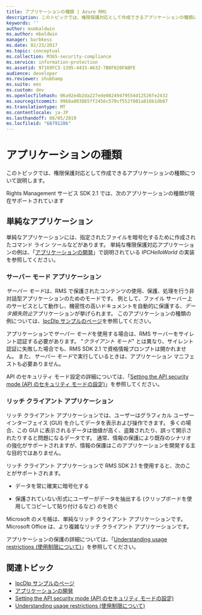 ```yaml
---
title: アプリケーションの種類 | Azure RMS
description: このトピックでは、権限保護対応として作成できるアプリケーションの種類について説明します。
keywords: ''
author: msmbaldwin
ms.author: mbaldwin
manager: barbkess
ms.date: 02/23/2017
ms.topic: conceptual
ms.collection: M365-security-compliance
ms.service: information-protection
ms.assetid: 97169FC3-1395-4433-A632-7B0F020FABFE
audience: developer
ms.reviewer: shubhamp
ms.suite: ems
ms.custom: dev
ms.openlocfilehash: 06a92e4b2da227ede08249479554d12526fe2432
ms.sourcegitcommit: 9968a003865ff2456c570cf552f801a816b1db07
ms.translationtype: MT
ms.contentlocale: ja-JP
ms.lasthandoff: 08/05/2019
ms.locfileid: "68791286"
---
```

# <a name="application-types"></a>アプリケーションの種類


このトピックでは、権限保護対応として作成できるアプリケーションの種類について説明します。

Rights Management サービス SDK 2.1 では、次のアプリケーションの種類が現在サポートされています

## <a name="simple-applications"></a>単純なアプリケーション

単純なアプリケーションには、指定されたファイルを暗号化するために作成されたコマンド ライン ツールなどがあります。 単純な権限保護対応アプリケーションの例は、「[アプリケーションの開発](developing-your-application.md)」で説明されている *IPCHelloWorld* の実装を参照してください。

### <a name="server-mode-applications"></a>サーバー モード アプリケーション

*サーバー モード*は、RMS で保護されたコンテンツの使用、保護、処理を行う非対話型アプリケーションのためのモードです。 例として、ファイル サーバー上のサービスとして動作し、機密性の高いドキュメントを自動的に保護する、*データ損失防止*アプリケーションが挙げられます。 このアプリケーションの種類の例については、[IpcDlp サンプルのページ](https://github.com/Azure-Samples/Azure-Information-Protection-Samples/tree/master/IpcDlpApp)を参照してください。

アプリケーションで*サーバー モード*を使用する場合は、RMS サーバーをサイレント認証する必要があります。 "*クライアント モード*" とは異なり、サイレント認証に失敗した場合でも、RMS SDK 2.1 で資格情報プロンプトは開かれません。 また、*サーバー モード*で実行しているときは、アプリケーション マニフェストも必要ありません。

API のセキュリティ モード設定の詳細については、「[Setting the API security mode (API のセキュリティ モードの設定)](setting-the-api-security-mode-api-mode.md)」を参照してください。

### <a name="rich-client-applications"></a>リッチ クライアント アプリケーション

リッチ クライアント アプリケーションでは、ユーザーはグラフィカル ユーザー インターフェイス (GUI) を介してデータを表示および操作できます。 多くの場合、この GUI に表示されるデータは価値が高く、盗難されたり、誤って開示されたりすると問題になるデータです。 通常、情報の保護により既存のシナリオの強化がサポートされますが、情報の保護はこのアプリケーションを開発する主な目的ではありません。

リッチ クライアント アプリケーションで RMS SDK 2.1 を使用すると、次のことがサポートされます。

-   データを常に確実に暗号化する

-   保護されていない形式にユーザーがデータを抽出する (クリップボードを使用してコピーして貼り付けるなど) のを防ぐ

Microsoft のメモ帳は、単純なリッチ クライアント アプリケーションです。 Microsoft Office は、より複雑なリッチ クライアント アプリケーションです。

アプリケーションの保護の詳細については、「[Understanding usage restrictions (使用制限について)](understanding-usage-restrictions.md)」を参照してください。

## <a name="related-topics"></a>関連トピック

- [IpcDlp サンプルのページ](https://Code.MSDN.Microsoft.Com/IpcDlp-Sample-Application-d30bb99d)
- [アプリケーションの開発](developing-your-application.md)
- [Setting the API security mode (API のセキュリティ モードの設定)](setting-the-api-security-mode-api-mode.md)
- [Understanding usage restrictions (使用制限について)](understanding-usage-restrictions.md)
